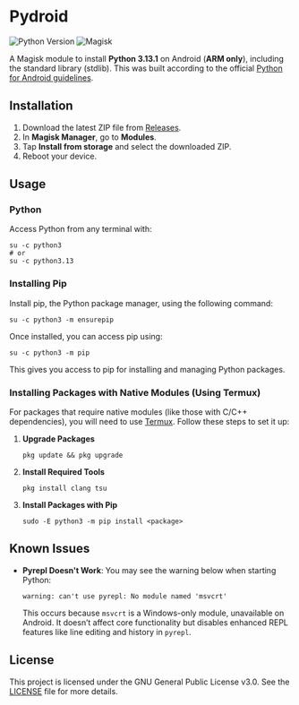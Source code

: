 # Pydroid

![Python Version](https://img.shields.io/badge/Python-3.13.1-blue) ![Magisk](https://img.shields.io/badge/Magisk-Module-green)

A Magisk module to install **Python 3.13.1** on Android (**ARM only**), including the standard library (stdlib). This was built according to the official [Python for Android guidelines](https://github.com/python/cpython/blob/3.13/Android/README.md).

## Installation

1. Download the latest ZIP file from [Releases](https://github.com/Mrakorez/pydroid/releases/latest).
2. In **Magisk Manager**, go to **Modules**.
3. Tap **Install from storage** and select the downloaded ZIP.
4. Reboot your device.

## Usage

### Python

Access Python from any terminal with:

```shell
su -c python3
# or
su -c python3.13
```

### Installing Pip

Install pip, the Python package manager, using the following command:

```shell
su -c python3 -m ensurepip
```

Once installed, you can access pip using:

```shell
su -c python3 -m pip
```

This gives you access to pip for installing and managing Python packages.

### Installing Packages with Native Modules (Using Termux)

For packages that require native modules (like those with C/C++ dependencies), you will need to use [Termux](https://github.com/termux/termux-app). Follow these steps to set it up:

1. **Upgrade Packages**
   ```shell
   pkg update && pkg upgrade
   ```

2. **Install Required Tools**
   ```shell
   pkg install clang tsu
   ```

3. **Install Packages with Pip**
   ```shell
   sudo -E python3 -m pip install <package>
   ```

## Known Issues

- **Pyrepl Doesn't Work**: You may see the warning below when starting Python:

  ```plaintext
  warning: can't use pyrepl: No module named 'msvcrt'
  ```

  This occurs because `msvcrt` is a Windows-only module, unavailable on Android. It doesn’t affect core functionality but disables enhanced REPL features like line editing and history in `pyrepl`.

## License

This project is licensed under the GNU General Public License v3.0. See the [LICENSE](LICENSE) file for more details.
